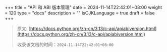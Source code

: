+++
title = "API 和 ABI 版本管理"
date = 2024-11-14T22:42:01+08:00
weight = 120
type = "docs"
description = ""
isCJKLanguage = true
draft = false
+++

> 原文: [https://docs.python.org/zh-cn/3.13/c-api/apiabiversion.html](https://docs.python.org/zh-cn/3.13/c-api/apiabiversion.html)
>
> 收录该文档的时间：`2024-11-14T22:42:01+08:00`
